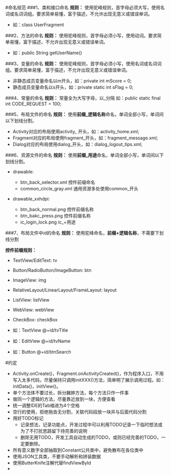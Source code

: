 #命名规范
###1、类和接口命名
**规则：** 使用驼峰规则，首字母必须大写，使用名词或名词词组。要求简单易懂，富于描述，不允许出现无意义或错误单词。

 - 如：class UserFragment

###2、方法的命名
**规则：** 使用驼峰规则，首字母必须小写，使用动词。要求简单易懂，富于描述，不允许出现无意义或错误单词。

 - 如：public String getUserName()

###3、变量的命名
**规则：** 使用驼峰规则，首字母必须小写，使用名词或名词词组。要求简单易懂，富于描述，不允许出现无意义或错误单词。

 - 非静态成员变量命名以m开头，如：private int mScore = 0;
 - 静态成员变量命名以s开头，如：private static int sFlag = 0;

###4、常量的命名
**规则：** 常量全为大写字母，以_分隔
如：public static final int CODE_REQUEST = 100;

###5、布局文件的命名
**规则：** 使用**前缀_逻辑名称**命名，单词全部小写，单词间以下划线分割。

 - Activity对应的布局使用activity_ 开头，如：activity_home.xml;
 - Fragment对应的布局使用fragment_开头，如：fragment_message.xml;
 - Dialog对应的布局使用dialog_开头，如：dialog_logout_tips.xml;

###6、资源文件的命名
**规则：** 使用**前缀_用途**命名，单词全部小写，单词间以下划线分割。

 - drawable:
    - btn_back_selector.xml 控件前缀命名
    - common_circle_gray.xml 通用资源多处使用common_开头

 - drawable_xxhdpi:
    - btn_back_normal.png 控件前缀名称
    - btn_bakc_press.png 控件前缀名称
    - ic_login_lock.png ic_+用途

###7、布局文件中id的命名
**规则：** 使用驼峰命名，**前缀+逻辑名称**，不需要下划线分割

**控件前缀规则：**

 - TextView/EditText: tv
 - Button/RadioButton/ImageButton: btn
 - ImageView: img
 - RelativeLayout/LinearLayout/FrameLayout: layout
 - ListView: listView
 - WebView: webView
 - CheckBox: checkBox

 - 如：TextView @+id/tvTitle
 - 如：EditView @+id/tvName
 - 如：Button @+id/btnSearch


#约定
 - Activity.onCreate()，Fragment.onActivityCreated()，作为程序入口，不用写入太多代码，尽量保持只调用initXXX()方法，简单明了展示调用过程。如：initData()，initView()。
 - 单个方法体不要过长，拆分臃肿方法，每个方法只作一件事
 - 做同一个逻辑的方法，尽量靠近放到一块，方便查看
 - 统一调整IDE的Tab缩进为4个空格
 - 空行的使用，拒绝拖沓无分割，关联代码段放一块并与后面代码分割
 - 用好TODO标记
    - 记录想法，记录功能点，开发过程中可以利用TODO记录一下临时想法或为了不打扰思路留下待完善的说明
    - 删除无用TODO，开发工具自动生成的TODO，或则已经完善的TODO，一定要删除。
 - 所有意义数字全部抽取到Constant公共类中，避免散布在各位类中
 - 使用JSON工具类，不要手动解析和拼装数据
 - 使用ButterKnife注解代替findViewById
 -

